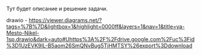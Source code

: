 Тут будет описание
и решение задачи.

drawio - 
https://viewer.diagrams.net/?tags=%7B%7D&lightbox=1&highlight=0000ff&layers=1&nav=1&title=ya-Mesto-Nikel-1sp.drawio&dark=auto#Uhttps%3A%2F%2Fdrive.google.com%2Fuc%3Fid%3D1UzEVK9IL-B5aom26SmQNvBug5TjHMTSY%26export%3Ddownload